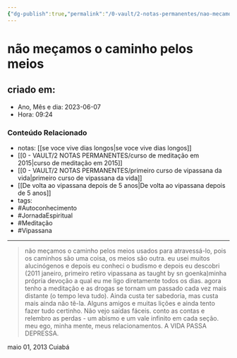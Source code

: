 ```yaml
---
{"dg-publish":true,"permalink":"/0-vault/2-notas-permanentes/nao-mecamos-o-caminho-pelos-meios/","tags":["permanente","Autoconhecimento","JornadaEspiritual","Meditação","Vipassana"],"dgHomeLink":true,"dgShowLocalGraph":true,"dgShowFileTree":true,"dgEnableSearch":true,"noteIcon":""}
---
```


# não meçamos o caminho pelos meios

## criado em: 
-  Ano, Mês e dia: 2023-06-07
- Hora: 09:24

### Conteúdo Relacionado
- notas: [[se voce vive dias longos\|se voce vive dias longos]]
- [[0 - VAULT/2 NOTAS PERMANENTES/curso de meditação em 2015\|curso de meditação em 2015]]
- [[0 - VAULT/2 NOTAS PERMANENTES/primeiro curso de vipassana da vida\|primeiro curso de vipassana da vida]]
- [[De volta ao vipassana depois de 5 anos\|De volta ao vipassana depois de 5 anos]]
- tags: 
- #Autoconhecimento
- #JornadaEspiritual
- #Meditação
- #Vipassana
---
 

> não meçamos o caminho pelos meios usados para atravessá-lo, pois os caminhos são uma coisa, os meios são outra. eu usei muitos alucinógenos e depois eu conheci o budismo e depois eu descobri (2011 janeiro, primeiro retiro vipassana as taught by sn goenka)minha própria devoção a qual eu me ligo diretamente todos os dias. agora tenho a meditação e as drogas se tornam um passado cada vez mais distante (o tempo leva tudo). Ainda custa ter sabedoria, mas custa mais ainda não tê-la. Alguns amigos e muitas lições e ainda tento fazer tudo certinho. Não vejo saídas fáceis. conto as contas e relembro as perdas - um abismo e um vale infinito em cada seção. meu ego, minha mente, meus relacionamentos. A VIDA PASSA DEPRESSA. 

maio 01, 2013
Cuiabá